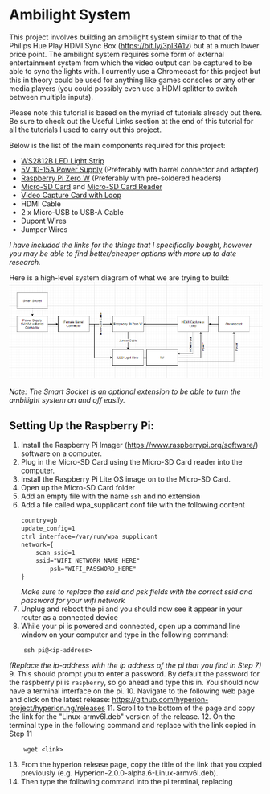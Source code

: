 # Ambilight System

This project involves building an ambilight system similar to that of the Philips Hue Play HDMI Sync Box (https://bit.ly/3pI3A1v) but at a much lower price point. 
The ambilight system requires some form of external entertainment system from which the video output can be captured to be able to sync the lights with. 
I currently use a Chromecast for this project but this in theory could be used for anything like games consoles or any other media players 
(you could possibly even use a HDMI splitter to switch between multiple inputs).

Please note this tutorial is based on the myriad of tutorials already out there. 
Be sure to check out the Useful Links section at the end of this tutorial for all the tutorials I used to carry out this project.

Below is the list of the main components required for this project:
- [WS2812B LED Light Strip](https://amzn.to/3pNuvZK)
- [5V 10-15A Power Supply](https://amzn.to/2P58nh3) (Preferably with barrel connector and adapter)
- [Raspberry Pi Zero W](https://thepihut.com/collections/all/products/raspberry-pi-zero-wh-with-pre-soldered-header) (Preferably with pre-soldered headers)
- [Micro-SD Card](https://thepihut.com/products/noobs-preinstalled-sd-card) and [Micro-SD Card Reader](https://thepihut.com/products/usb-2-0-microsd-card-reader-microsd-to-usb)
- [Video Capture Card with Loop](https://amzn.to/3aM0B3Z)
- HDMI Cable
- 2 x Micro-USB to USB-A Cable
- Dupont Wires
- Jumper Wires	

*I have included the links for the things that I specifically bought, however you may be able to find better/cheaper options with more up to date research.*

Here is a high-level system diagram of what we are trying to build:
![System Diagram](images/SystemDiagram.png)

*Note: The Smart Socket is an optional extension to be able to turn the ambilight system on and off easily.*

## Setting Up the Raspberry Pi:
1. Install the Raspberry Pi Imager (https://www.raspberrypi.org/software/) software on a computer.
2. Plug in the Micro-SD Card using the Micro-SD Card reader into the computer.
3. Install the Raspberry Pi Lite OS image on to the Micro-SD Card.
4. Open up the Micro-SD Card folder
5. Add an empty file with the name `ssh` and no extension
6. Add a file called wpa_supplicant.conf file with the following content
	```
	country=gb
	update_config=1
	ctrl_interface=/var/run/wpa_supplicant
	network={
		scan_ssid=1
		ssid="WIFI_NETWORK_NAME_HERE"
        	psk="WIFI_PASSWORD_HERE"
 	}
	```
	*Make sure to replace the ssid and psk fields with the correct ssid and password for your wifi network*
7. Unplug and reboot the pi and you should now see it appear in your router as a connected device
8. While your pi is powered and connected, open up a command line window on your computer and type in the following command:
```
	ssh pi@<ip-address>
``` 
*(Replace the ip-address with the ip address of the pi that you find in Step 7)*
9. This should prompt you to enter a password. By default the password for the raspberry pi is `raspberry`, so go ahead and type this in. You should now have a terminal interface on the pi.
10. Navigate to the following web page and click on the latest release: https://github.com/hyperion-project/hyperion.ng/releases
11. Scroll to the bottom of the page and copy the link for the "Linux-armv6l.deb" version of the release.
12. On the terminal type in the following command and replace <link> with the link copied in Step 11
```
	wget <link>
```
13. From the hyperion release page, copy the title of the link that you copied previously (e.g. Hyperion-2.0.0-alpha.6-Linux-armv6l.deb). 
14. Then type the following command into the pi terminal, replacing <title> with the title copied in Step 13:
```
	sudo dpkg -i <title>
```
15. Enter the following commands into the pi terminal:
```
	sudo systemctl disable --now hyperiond@pi
	sudo systemctl enable --now hyperiond@root
```
16. Once this has been done, reboot your pi and verify that it is running by navigating to <ip-address-of-pi>:8090 on a web browser on your computer. This should load up the Hyperion configuration page.

## Wiring up the LED Strip:
The WS2812B LED Strip has 3 inputs on a female connector like in the image below:

![Connector](images/connector.jpg)

Out of the 3 inputs, the red wire input is for the 5V power supply, the white wire input is for the ground and the green wire input is the data line to control the LED's. You will connect up the red and the white inputs to the power supply directly using jumper cables and then use a Dupont wire to connect the green input to GPIO18 on the pi. You will also need a jumper wire from a GND on the pi into the GND port of the power supply. I chose to wire it up so that the pi is also powered using the power supply, and I did this by stripping the USB-A end off of Micro-USB cable and then connecting that to the 5V and GND ports on the power supply. The wiring diagram below shows the full set up:
![Wiring Diagram](images/WiringDiagram.jpg)

This should provide power to the pi and enable the pi to communicate with the LED light strip. To provide video input to the pi, connect up the Chromecast to the video capture card and then connect the video capture card to the second micro-usb port on the pi. 

Ensure that the Video capture card is also connected to power.

You can then connect a HDMI cable from the video capture card to your TV to view the video being shown by the Chromecast. 

## Configuring Hyperion:
Now configuring Hyperion can be quite an involved task and can require some fine tuning before it is perfect. As such I am not going to go in depth into how to configure Hyperion, but instead can point you towards the hyperion configuration page:
https://docs.hyperion-project.org/en/user/Configuration.html

But here are a few things to make sure is configured correctly:
- Under Configuration > LED Hardware > LED Controller:
  - Ensure that the Controller type is set to ws281x
  - RGB Byte order will have to be experimented with (for the light strip I linked above I used GRB) 
  - Maximum LED Count should be the number of LED's you plan to use
  - GPIO number should be 18
- Under Configuration > LED Hardware > LED Layout:
  - Ensure that the correct number of LED's are listed for Top, Bottom, Left and Right
  - Input position can be used to move the starting position of the LED's

*If you have any issues or queries, please feel free to reach out to me at 08regib@googlemail.com*
